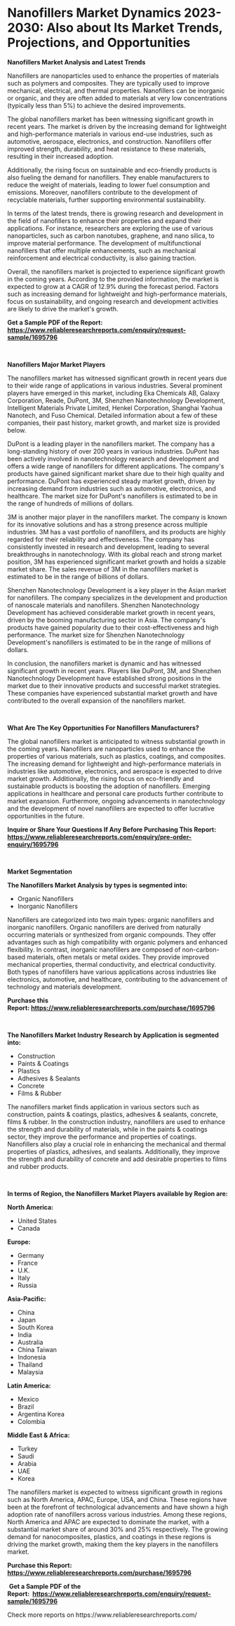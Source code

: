 <p><h1>Nanofillers Market Dynamics 2023-2030: Also about Its Market Trends, Projections, and Opportunities</h1></p><p><strong>Nanofillers Market Analysis and Latest Trends</strong></p>
<p><p>Nanofillers are nanoparticles used to enhance the properties of materials such as polymers and composites. They are typically used to improve mechanical, electrical, and thermal properties. Nanofillers can be inorganic or organic, and they are often added to materials at very low concentrations (typically less than 5%) to achieve the desired improvements.</p><p>The global nanofillers market has been witnessing significant growth in recent years. The market is driven by the increasing demand for lightweight and high-performance materials in various end-use industries, such as automotive, aerospace, electronics, and construction. Nanofillers offer improved strength, durability, and heat resistance to these materials, resulting in their increased adoption.</p><p>Additionally, the rising focus on sustainable and eco-friendly products is also fueling the demand for nanofillers. They enable manufacturers to reduce the weight of materials, leading to lower fuel consumption and emissions. Moreover, nanofillers contribute to the development of recyclable materials, further supporting environmental sustainability.</p><p>In terms of the latest trends, there is growing research and development in the field of nanofillers to enhance their properties and expand their applications. For instance, researchers are exploring the use of various nanoparticles, such as carbon nanotubes, graphene, and nano silica, to improve material performance. The development of multifunctional nanofillers that offer multiple enhancements, such as mechanical reinforcement and electrical conductivity, is also gaining traction.</p><p>Overall, the nanofillers market is projected to experience significant growth in the coming years. According to the provided information, the market is expected to grow at a CAGR of 12.9% during the forecast period. Factors such as increasing demand for lightweight and high-performance materials, focus on sustainability, and ongoing research and development activities are likely to drive the market's growth.</p></p>
<p><strong>Get a Sample PDF of the Report:&nbsp; <a href="https://www.reliableresearchreports.com/enquiry/request-sample/1695796">https://www.reliableresearchreports.com/enquiry/request-sample/1695796</a></strong></p>
<p>&nbsp;</p>
<p><strong>Nanofillers Major Market Players</strong></p>
<p><p>The nanofillers market has witnessed significant growth in recent years due to their wide range of applications in various industries. Several prominent players have emerged in this market, including Eka Chemicals AB, Galaxy Corporation, Reade, DuPont, 3M, Shenzhen Nanotechnology Development, Intelligent Materials Private Limited, Henkel Corporation, Shanghai Yaohua Nanotech, and Fuso Chemical. Detailed information about a few of these companies, their past history, market growth, and market size is provided below.</p><p>DuPont is a leading player in the nanofillers market. The company has a long-standing history of over 200 years in various industries. DuPont has been actively involved in nanotechnology research and development and offers a wide range of nanofillers for different applications. The company's products have gained significant market share due to their high quality and performance. DuPont has experienced steady market growth, driven by increasing demand from industries such as automotive, electronics, and healthcare. The market size for DuPont's nanofillers is estimated to be in the range of hundreds of millions of dollars.</p><p>3M is another major player in the nanofillers market. The company is known for its innovative solutions and has a strong presence across multiple industries. 3M has a vast portfolio of nanofillers, and its products are highly regarded for their reliability and effectiveness. The company has consistently invested in research and development, leading to several breakthroughs in nanotechnology. With its global reach and strong market position, 3M has experienced significant market growth and holds a sizable market share. The sales revenue of 3M in the nanofillers market is estimated to be in the range of billions of dollars.</p><p>Shenzhen Nanotechnology Development is a key player in the Asian market for nanofillers. The company specializes in the development and production of nanoscale materials and nanofillers. Shenzhen Nanotechnology Development has achieved considerable market growth in recent years, driven by the booming manufacturing sector in Asia. The company's products have gained popularity due to their cost-effectiveness and high performance. The market size for Shenzhen Nanotechnology Development's nanofillers is estimated to be in the range of millions of dollars.</p><p>In conclusion, the nanofillers market is dynamic and has witnessed significant growth in recent years. Players like DuPont, 3M, and Shenzhen Nanotechnology Development have established strong positions in the market due to their innovative products and successful market strategies. These companies have experienced substantial market growth and have contributed to the overall expansion of the nanofillers market.</p></p>
<p>&nbsp;</p>
<p><strong>What Are The Key Opportunities For Nanofillers Manufacturers?</strong></p>
<p><p>The global nanofillers market is anticipated to witness substantial growth in the coming years. Nanofillers are nanoparticles used to enhance the properties of various materials, such as plastics, coatings, and composites. The increasing demand for lightweight and high-performance materials in industries like automotive, electronics, and aerospace is expected to drive market growth. Additionally, the rising focus on eco-friendly and sustainable products is boosting the adoption of nanofillers. Emerging applications in healthcare and personal care products further contribute to market expansion. Furthermore, ongoing advancements in nanotechnology and the development of novel nanofillers are expected to offer lucrative opportunities in the future.</p></p>
<p><strong>Inquire or Share Your Questions If Any Before Purchasing This Report: <a href="https://www.reliableresearchreports.com/enquiry/pre-order-enquiry/1695796">https://www.reliableresearchreports.com/enquiry/pre-order-enquiry/1695796</a></strong></p>
<p>&nbsp;</p>
<p><strong>Market Segmentation</strong></p>
<p><strong>The Nanofillers Market Analysis by types is segmented into:</strong></p>
<p><ul><li>Organic Nanofillers</li><li>Inorganic Nanofillers</li></ul></p>
<p><p>Nanofillers are categorized into two main types: organic nanofillers and inorganic nanofillers. Organic nanofillers are derived from naturally occurring materials or synthesized from organic compounds. They offer advantages such as high compatibility with organic polymers and enhanced flexibility. In contrast, inorganic nanofillers are composed of non-carbon-based materials, often metals or metal oxides. They provide improved mechanical properties, thermal conductivity, and electrical conductivity. Both types of nanofillers have various applications across industries like electronics, automotive, and healthcare, contributing to the advancement of technology and materials development.</p></p>
<p><strong>Purchase this Report:&nbsp;<a href="https://www.reliableresearchreports.com/purchase/1695796">https://www.reliableresearchreports.com/purchase/1695796</a></strong></p>
<p>&nbsp;</p>
<p><strong>The Nanofillers Market Industry Research by Application is segmented into:</strong></p>
<p><ul><li>Construction</li><li>Paints & Coatings</li><li>Plastics</li><li>Adhesives & Sealants</li><li>Concrete</li><li>Films & Rubber</li></ul></p>
<p><p>The nanofillers market finds application in various sectors such as construction, paints & coatings, plastics, adhesives & sealants, concrete, films & rubber. In the construction industry, nanofillers are used to enhance the strength and durability of materials, while in the paints & coatings sector, they improve the performance and properties of coatings. Nanofillers also play a crucial role in enhancing the mechanical and thermal properties of plastics, adhesives, and sealants. Additionally, they improve the strength and durability of concrete and add desirable properties to films and rubber products.</p></p>
<p>&nbsp;</p>
<p><strong>In terms of Region, the Nanofillers Market Players available by Region are:</strong></p>
<p>
    <p> <strong> North America: </strong>
        <ul>
            <li>United States</li>
            <li>Canada</li>
        </ul>
        </p> 
    <p> <strong> Europe: </strong>
        <ul>
            <li>Germany</li>
            <li>France</li>
            <li>U.K.</li>
            <li>Italy</li>
            <li>Russia</li>
        </ul>
        </p> 
    <p> <strong> Asia-Pacific: </strong>
        <ul>
            <li>China</li>
            <li>Japan</li>
            <li>South Korea</li>
            <li>India</li>
            <li>Australia</li>
            <li>China Taiwan</li>
            <li>Indonesia</li>
            <li>Thailand</li>
            <li>Malaysia</li>
        </ul>
        </p> 
    <p> <strong> Latin America: </strong>
        <ul>
            <li>Mexico</li>
            <li>Brazil</li>
            <li>Argentina Korea</li>
            <li>Colombia</li>
        </ul>
        </p> 
    <p> <strong> Middle East & Africa: </strong>
        <ul>
            <li>Turkey</li>
            <li>Saudi</li>
            <li>Arabia</li>
            <li>UAE</li>
            <li>Korea</li>
        </ul>
    </p>
    </p>
<p><p>The nanofillers market is expected to witness significant growth in regions such as North America, APAC, Europe, USA, and China. These regions have been at the forefront of technological advancements and have shown a high adoption rate of nanofillers across various industries. Among these regions, North America and APAC are expected to dominate the market, with a substantial market share of around 30% and 25% respectively. The growing demand for nanocomposites, plastics, and coatings in these regions is driving the market growth, making them the key players in the nanofillers market.</p></p>
<p><strong>Purchase this Report: <a href="https://www.reliableresearchreports.com/purchase/1695796">https://www.reliableresearchreports.com/purchase/1695796</a></strong></p>
<p>&nbsp;<strong>Get a Sample PDF of the Report:&nbsp;&nbsp;<a href="https://www.reliableresearchreports.com/enquiry/request-sample/1695796">https://www.reliableresearchreports.com/enquiry/request-sample/1695796</a></strong></p>
<p><strong></strong></p>
<p>Check more reports on https://www.reliableresearchreports.com/</p>